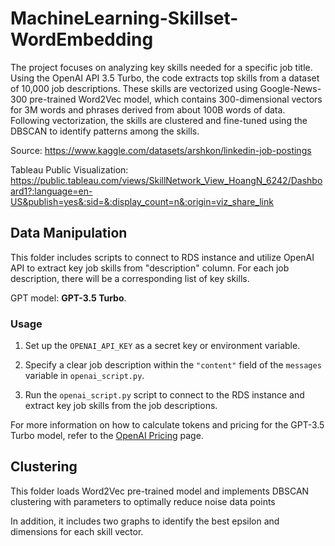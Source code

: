 # MachineLearning-Skillset-WordEmbedding

The project focuses on analyzing key skills needed for a specific job title. Using the OpenAI API 3.5 Turbo, the code extracts top skills from a dataset of 10,000 job descriptions. These skills are vectorized using Google-News-300 pre-trained Word2Vec model, which contains 300-dimensional vectors for 3M words and phrases derived from about 100B words of data. Following vectorization, the skills are clustered and fine-tuned using the DBSCAN to identify patterns among the skills.

Source: https://www.kaggle.com/datasets/arshkon/linkedin-job-postings

Tableau Public Visualization: https://public.tableau.com/views/SkillNetwork_View_HoangN_6242/Dashboard1?:language=en-US&publish=yes&:sid=&:display_count=n&:origin=viz_share_link

## Data Manipulation
This folder includes scripts to connect to RDS instance and utilize OpenAI API to extract key job skills from "description" column. For each job description, there will be a corresponding list of key skills.

GPT model: **GPT-3.5 Turbo**.

### Usage

1. Set up the `OPENAI_API_KEY` as a secret key or environment variable.

2. Specify a clear job description within the `"content"` field of the `messages` variable in `openai_script.py`.

3. Run the `openai_script.py` script to connect to the RDS instance and extract key job skills from the job descriptions.

For more information on how to calculate tokens and pricing for the GPT-3.5 Turbo model, refer to the [OpenAI Pricing](https://openai.com/pricing) page.

## Clustering
This folder loads Word2Vec pre-trained model and implements DBSCAN clustering with parameters to optimally reduce noise data points

In addition, it includes two graphs to identify the best epsilon and dimensions for each skill vector.
